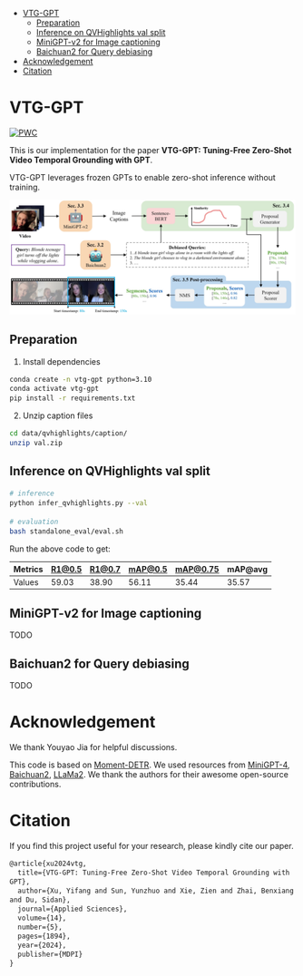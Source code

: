 - [VTG-GPT](#vtg-gpt)
  - [Preparation](#preparation)
  - [Inference on QVHighlights val split](#inference-on-qvhighlights-val-split)
  - [MiniGPT-v2 for Image captioning](#minigpt-v2-for-image-captioning)
  - [Baichuan2 for Query debiasing](#baichuan2-for-query-debiasing)
- [Acknowledgement](#acknowledgement)
- [Citation](#citation)


# VTG-GPT

[![PWC](https://img.shields.io/endpoint.svg?url=https://paperswithcode.com/badge/vtg-gpt-tuning-free-zero-shot-video-temporal/zero-shot-moment-retrieval-on-qvhighlights)](https://paperswithcode.com/sota/zero-shot-moment-retrieval-on-qvhighlights?p=vtg-gpt-tuning-free-zero-shot-video-temporal)

This is our implementation for the paper **VTG-GPT: Tuning-Free Zero-Shot Video Temporal Grounding with GPT**. 

VTG-GPT leverages frozen GPTs to enable zero-shot inference without training.

![Alt text](manuscript/pipeline.png)

## Preparation

1. Install dependencies

```sh
conda create -n vtg-gpt python=3.10
conda activate vtg-gpt
pip install -r requirements.txt
```

2. Unzip caption files

```sh
cd data/qvhighlights/caption/
unzip val.zip
```


## Inference on QVHighlights val split

```sh
# inference
python infer_qvhighlights.py --val

# evaluation
bash standalone_eval/eval.sh
```

Run the above code to get:

| Metrics| R1@0.5 | R1@0.7 | mAP@0.5 | mAP@0.75 | mAP@avg |
| -----  | ------ | ------ | ------- | -------- | ------- |
| Values | 59.03  | 38.90   | 56.11   | 35.44    | 35.57   |


## MiniGPT-v2 for Image captioning
TODO

## Baichuan2 for Query debiasing
TODO

# Acknowledgement

We thank Youyao Jia for helpful discussions.

This code is based on [Moment-DETR](https://github.com/jayleicn/moment_detr). We used resources from [MiniGPT-4](https://github.com/Vision-CAIR/MiniGPT-4), [Baichuan2](https://github.com/baichuan-inc/Baichuan2), [LLaMa2](https://github.com/facebookresearch/llama). We thank the authors for their awesome open-source contributions.


# Citation
If you find this project useful for your research, please kindly cite our paper.
```
@article{xu2024vtg,
  title={VTG-GPT: Tuning-Free Zero-Shot Video Temporal Grounding with GPT},
  author={Xu, Yifang and Sun, Yunzhuo and Xie, Zien and Zhai, Benxiang and Du, Sidan},
  journal={Applied Sciences},
  volume={14},
  number={5},
  pages={1894},
  year={2024},
  publisher={MDPI}
}
```

